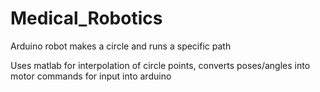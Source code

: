 # Medical_Robotics
Arduino robot makes a circle and runs a specific path

Uses matlab for interpolation of circle points, converts poses/angles into motor commands for input into arduino
